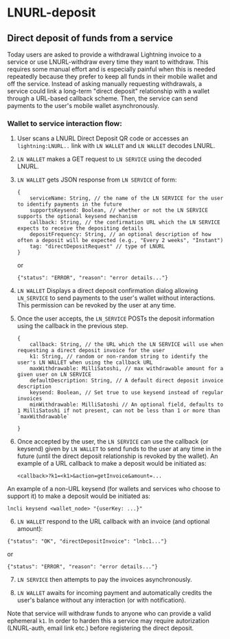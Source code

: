 # LNURL-deposit

## Direct deposit of funds from a service

Today users are asked to provide a withdrawal Lightning invoice to a service or use LNURL-withdraw every time they want to withdraw. This requires some manual effort and is especially painful when this is needed repeatedly because they prefer to keep all funds in their mobile wallet and off the service. Instead of asking manually requesting withdrawals, a service could link a long-term "direct deposit" relationship with a wallet through a URL-based callback scheme. Then, the service can send payments to the user's mobile wallet asynchronously.

### Wallet to service interaction flow:

1. User scans a LNURL Direct Deposit QR code or accesses an `lightning:LNURL..` link with `LN WALLET` and `LN WALLET` decodes LNURL.

2. `LN WALLET` makes a GET request to `LN SERVICE` using the decoded LNURL.

3. `LN WALLET` gets JSON response from `LN SERVICE` of form:
    ```
    {
        serviceName: String, // the name of the LN SERVICE for the user to identify payments in the future
	    supportsKeysend: Boolean, // whether or not the LN SERVICE supports the optional keysend mechanism
        callback: String, // the confirmation URL which the LN SERVICE expects to receive the depositing details
	    depositFrequency: String, // an optional description of how often a deposit will be expected (e.g., "Every 2 weeks", "Instant")
	    tag: "directDepositRequest" // type of LNURL
    }
    
    ```
    or

    ```
    {"status": "ERROR", "reason": "error details..."}
    ```

4. `LN WALLET` Displays a direct deposit confirmation dialog allowing `LN_SERVICE` to send payments to the user's wallet without interactions. This permission can be revoked by the user at any time.


5. Once the user accepts, the `LN_SERVICE` POSTs the deposit information using the callback in the previous step.

    ```
    {
        callback: String, // the URL which the LN SERVICE will use when requesting a direct deposit invoice for the user
	    k1: String, // random or non-random string to identify the user's LN WALLET when using the callback URL
        maxWithdrawable: MilliSatoshi, // max withdrawable amount for a given user on LN SERVICE
        defaultDescription: String, // A default direct deposit invoice description
        keysend: Boolean, // Set true to use keysend instead of regular invoices
        minWithdrawable: MilliSatoshi // An optional field, defaults to 1 MilliSatoshi if not present, can not be less than 1 or more than `maxWithdrawable`
        
    }
    ```

5. Once accepted by the user, the `LN SERVICE` can use the callback (or keysend) given by `LN WALLET` to send funds to the user at any time in the future (until the direct deposit relationship is revoked by the wallet). An example of a URL callback to make a deposit would be initiated as:

	```
	<callback>?k1=<k1>&action=getInvoice&amount=...
	```
  
An example of a non-URL keysend (for wallets and services who choose to support it) to make a deposit would be initiated as:

  ```
  lncli keysend <wallet_node> "{userKey: ...}"
  ```

6. `LN WALLET` respond to the URL callback with an invoice (and optional amount):

  ```
  {"status": "OK", "directDepositInvoice": "lnbc1..."}
  ```
  or
   
  ```
  {"status": "ERROR", "reason": "error details..."}
  ```
  
7. `LN SERVICE` then attempts to pay the invoices asynchronously.

8. `LN WALLET` awaits for incoming payment and automatically credits the user's balance without any interaction (or with notification).

Note that service will withdraw funds to anyone who can provide a valid ephemeral `k1`. In order to harden this a service may require autorization (LNURL-auth, email link etc.) before registering the direct deposit.

